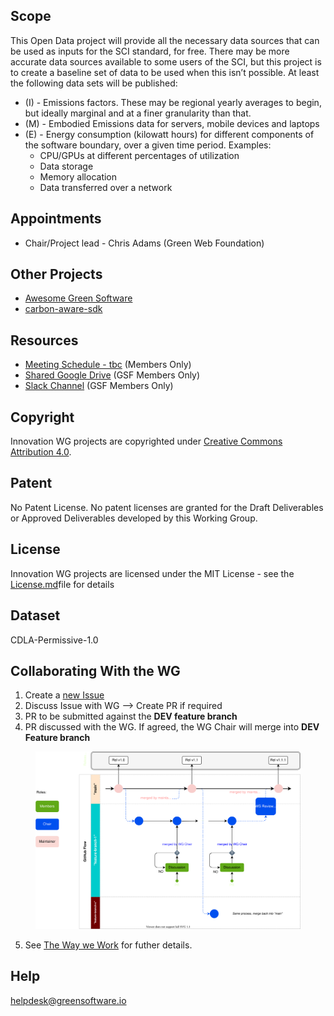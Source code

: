 
## Scope
This Open Data project will provide all the necessary data sources that can be used as inputs for the SCI standard, for free. There may be more accurate data sources available to some users of the SCI, but this project is to create a baseline set of data to be used when this isn’t possible. At least the following data sets will be published:

- (I) - Emissions factors. These may be regional yearly averages to begin, but ideally marginal and at a finer granularity than that. 
- (M) - Embodied Emissions data for servers, mobile devices and laptops 
- (E) - Energy consumption (kilowatt hours) for different components of the software boundary, over a given time period. Examples:
  - CPU/GPUs at different percentages of utilization
  - Data storage
  - Memory allocation
  - Data transferred over a network


## Appointments 
- Chair/Project lead - Chris Adams (Green Web Foundation)

## Other Projects
- [Awesome Green Software](https://github.com/Green-Software-Foundation/awesome-green-software)
- [carbon-aware-sdk](https://github.com/Green-Software-Foundation/carbon-aware-sdk)

## Resources

* [Meeting Schedule - tbc]() (Members Only)
* [Shared Google Drive](https://drive.google.com/drive/folders/1Ej6E8M78xVF0Bb-zaIuMpMucUER6TSQZ?usp=sharing) (GSF Members Only)
* [Slack Channel](https://greensoftwarefdn.slack.com/archives/C02LW83D5CJ) (GSF Members Only)

## Copyright
Innovation WG projects are copyrighted under [Creative Commons Attribution 4.0](https://creativecommons.org/licenses/by/4.0/).

## Patent
No Patent License. No patent licenses are granted for the Draft Deliverables or Approved Deliverables developed by this Working Group.

## License
Innovation WG projects are licensed under the MIT License - see the [License.md](license/innovation-wg-license.md)file for details 

## Dataset
CDLA-Permissive-1.0

## Collaborating With the WG

1. Create a [new Issue](https://github.com/Green-Software-Foundation/standards_wg/issues/new)
2. Discuss Issue with WG --> Create PR if required
3. PR to be submitted against the **DEV feature branch**
4. PR discussed with the WG. If agreed, the WG Chair will merge into **DEV Feature branch**
 
<figure>
	<img src="images/single-trunk-branch.svg" alt="GSF Single-Trunk Based Branch Flow">
	<figcaption></figcaption>
</figure>

5. See [The Way we Work](https://github.com/Green-Software-Foundation/standards_wg/blob/main/the_way_we_work.md) for futher details.

## Help
helpdesk@greensoftware.io
